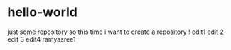 # hello-world
just some repository
so this time i want to create a repository !
edit1
edit 2
edit 3
edit4
ramyasree1
